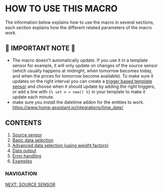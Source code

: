 # HOW TO USE THIS MACRO

The information below explains how to use the macro in several sections, each section explains how the different related parameters of the macro work.

## 🚨 IMPORTANT NOTE 🚨

* The macro doesn't automatically update. If you use it in a template sensor for example, it will only update on changes of the source sensor (which usually happens at midnight, when tomorrow becomes today, and when the prices for tomorrow become available). To make sure it updates on the right interval you can create a [trigger based template sensor](https://www.home-assistant.io/integrations/template/#trigger-based-template-binary-sensors-buttons-images-numbers-selects-and-sensors) and choose when it should update by adding the right triggers, or add a line with `{% set n = now() %}` in your template to make it update each minute.
* make sure you install the datetime addon for the entities to work. https://www.home-assistant.io/integrations/time_date/


## CONTENTS
1. [Source sensor](./1-source_sensor.md)
2. [Basic data selection](2-basic_data.md)
3. [Advanced data selection (using weight factors)](./3-advanced_data.md)
4. [Data output](4-data_output.md)
5. [Error handling](5-error_handling.md)
6. [Examples](./6-examples.md)

### NAVIGATION
[NEXT: SOURCE SENSOR](./1-source_sensor.md)
